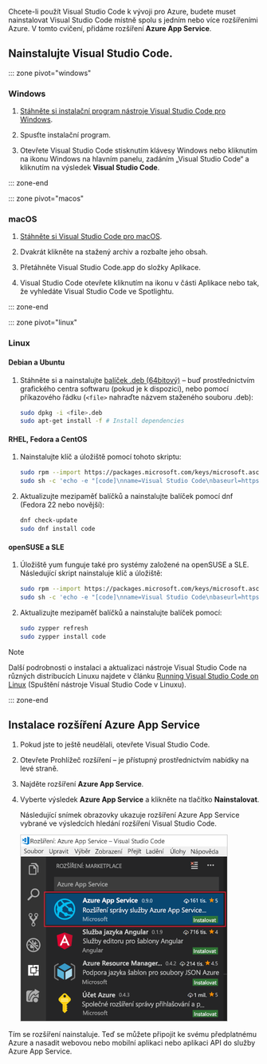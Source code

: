 Chcete-li použít Visual Studio Code k vývoji pro Azure, budete muset nainstalovat Visual Studio Code místně spolu s jedním nebo více rozšířeními Azure. V tomto cvičení, přidáme rozšíření **Azure App Service**.

## <a name="install-visual-studio-code"></a>Nainstalujte Visual Studio Code.

::: zone pivot="windows"

### <a name="windows"></a>Windows

1. [Stáhněte si instalační program nástroje Visual Studio Code pro Windows](https://code.visualstudio.com/).

1. Spusťte instalační program.

1. Otevřete Visual Studio Code stisknutím klávesy Windows nebo kliknutím na ikonu Windows na hlavním panelu, zadáním „Visual Studio Code“ a kliknutím na výsledek **Visual Studio Code**.

::: zone-end

::: zone pivot="macos"

### <a name="macos"></a>macOS

1. [Stáhněte si Visual Studio Code pro macOS](https://code.visualstudio.com/).

1. Dvakrát klikněte na stažený archiv a rozbalte jeho obsah.

1. Přetáhněte Visual Studio Code.app do složky Aplikace.

1. Visual Studio Code otevřete kliknutím na ikonu v části Aplikace nebo tak, že vyhledáte Visual Studio Code ve Spotlightu.

::: zone-end

::: zone pivot="linux"

### <a name="linux"></a>Linux 

#### <a name="debian-and-ubuntu"></a>Debian a Ubuntu

1. Stáhněte si a nainstalujte [balíček .deb (64bitový)](https://go.microsoft.com/fwlink/?LinkID=760868) – buď prostřednictvím grafického centra softwaru (pokud je k dispozici), nebo pomocí příkazového řádku (`<file>` nahraďte názvem staženého souboru .deb):

    ```bash
    sudo dpkg -i <file>.deb
    sudo apt-get install -f # Install dependencies
    ```

#### <a name="rhel-fedora-and-centos"></a>RHEL, Fedora a CentOS

1. Nainstalujte klíč a úložiště pomocí tohoto skriptu:

    ```bash
    sudo rpm --import https://packages.microsoft.com/keys/microsoft.asc
    sudo sh -c 'echo -e "[code]\nname=Visual Studio Code\nbaseurl=https://packages.microsoft.com/yumrepos/vscode\nenabled=1\ngpgcheck=1\ngpgkey=https://packages.microsoft.com/keys/microsoft.asc" > /etc/yum.repos.d/vscode.repo'
    ```

1. Aktualizujte mezipaměť balíčků a nainstalujte balíček pomocí dnf (Fedora 22 nebo novější):

    ```bash
    dnf check-update
    sudo dnf install code
    ```

#### <a name="opensuse-and-sle"></a>openSUSE a SLE

1. Úložiště yum funguje také pro systémy založené na openSUSE a SLE. Následující skript nainstaluje klíč a úložiště:

    ```bash
    sudo rpm --import https://packages.microsoft.com/keys/microsoft.asc
    sudo sh -c 'echo -e "[code]\nname=Visual Studio Code\nbaseurl=https://packages.microsoft.com/yumrepos/vscode\nenabled=1\ntype=rpm-md\ngpgcheck=1\ngpgkey=https://packages.microsoft.com/keys/microsoft.asc" > /etc/zypp/repos.d/vscode.repo'
    ```

1. Aktualizujte mezipaměť balíčků a nainstalujte balíček pomocí:

    ```bash
    sudo zypper refresh
    sudo zypper install code
    ```

> [!NOTE]
> Další podrobnosti o instalaci a aktualizaci nástroje Visual Studio Code na různých distribucích Linuxu najdete v článku [Running Visual Studio Code on Linux](https://code.visualstudio.com/docs/setup/linux) (Spuštění nástroje Visual Studio Code v Linuxu).

::: zone-end

## <a name="install-azure-app-service-extension"></a>Instalace rozšíření Azure App Service

1. Pokud jste to ještě neudělali, otevřete Visual Studio Code.

1. Otevřete Prohlížeč rozšíření – je přístupný prostřednictvím nabídky na levé straně.

1. Najděte rozšíření **Azure App Service**.

1. Vyberte výsledek **Azure App Service** a klikněte na tlačítko **Nainstalovat**.

    Následující snímek obrazovky ukazuje rozšíření Azure App Service vybrané ve výsledcích hledání rozšíření Visual Studio Code.

    ![Snímek obrazovky Visual Studio Code ukazující kartu Rozšíření se zvýrazněným rozšířením Azure App Service ve výsledcích hledání.](../media/3-install-azure-extension.png)

Tím se rozšíření nainstaluje. Teď se můžete připojit ke svému předplatnému Azure a nasadit webovou nebo mobilní aplikaci nebo aplikaci API do služby Azure App Service.
